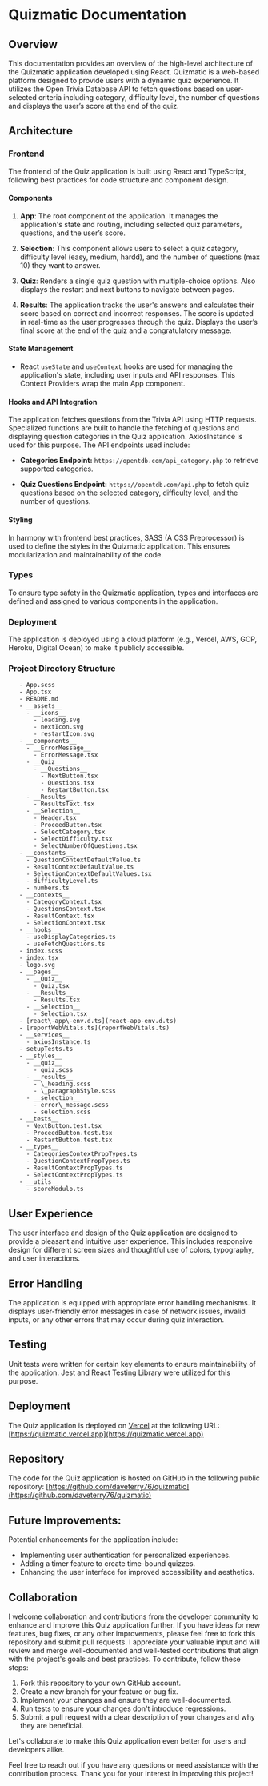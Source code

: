 # Quizmatic Documentation

## Overview

This documentation provides an overview of the high-level architecture of the Quizmatic application developed using React. Quizmatic is a web-based platform designed to provide users with a dynamic quiz experience. It utilizes the Open Trivia Database API to fetch questions based on user-selected criteria including category, difficulty level, the number of questions and displays the user’s score at the end of the quiz.


## Architecture

### Frontend
The frontend of the Quiz application is built using React and TypeScript, following best practices for code structure and component design.

#### Components
1. **App**: The root component of the application. It manages the application's state and routing, including selected quiz parameters, questions, and the user’s score. 

2. **Selection**: This component allows users to select a quiz category, difficulty level (easy, medium, hardd), and the number of questions (max 10) they want to answer.

3. **Quiz**: Renders a single quiz question with multiple-choice options. Also displays the restart and next buttons to navigate between pages.

4. **Results**:  The application tracks the user's answers and calculates their score based on correct and incorrect responses. The score is updated in real-time as the user progresses through the quiz. Displays the user’s final score at the end of the quiz and a congratulatory message.


#### State Management
- React `useState` and `useContext` hooks are used for managing the application's state, including user inputs and API responses. This Context Providers wrap the main App component.

#### Hooks and API Integration

The application fetches questions from the Trivia API using HTTP requests. Specialized functions are built to handle the fetching of questions and displaying question categories in the Quiz application. AxiosInstance is used for this purpose. The API endpoints used include:

- **Categories Endpoint:** `https://opentdb.com/api_category.php` to retrieve supported categories.

- **Quiz Questions Endpoint:** `https://opentdb.com/api.php` to fetch quiz questions based on the selected category, difficulty level, and the number of questions.

#### Styling 
In harmony with frontend best practices, SASS (A CSS Preprocessor) is used to define the styles in the Quizmatic application. This ensures modularization and maintainability of the code.

### Types
To ensure type safety in the Quizmatic application, types and interfaces are defined and assigned to various components in the application.

### Deployment

The application is deployed using a cloud platform (e.g., Vercel, AWS, GCP, Heroku, Digital Ocean) to make it publicly accessible.

### Project Directory Structure

```- __C:\\Users\\David\\Documents\\resume\\codematic\\quizmatic\\quizmatic\\src__
   - App.scss
   - App.tsx
   - README.md
   - __assets__
     - __icons__
       - loading.svg
       - nextIcon.svg
       - restartIcon.svg
   - __components__
     - __ErrorMessage__
       - ErrorMessage.tsx
     - __Quiz__
       - __Questions__
         - NextButton.tsx
         - Questions.tsx
         - RestartButton.tsx
     - __Results__
       - ResultsText.tsx
     - __Selection__
       - Header.tsx
       - ProceedButton.tsx
       - SelectCategory.tsx
       - SelectDifficulty.tsx
       - SelectNumberOfQuestions.tsx
   - __constants__
     - QuestionContextDefaultValue.ts
     - ResultContextDefaultValue.ts
     - SelectionContextDefaultValues.tsx
     - difficultyLevel.ts
     - numbers.ts
   - __contexts__
     - CategoryContext.tsx
     - QuestionsContext.tsx
     - ResultContext.tsx
     - SelectionContext.tsx
   - __hooks__
     - useDisplayCategories.ts
     - useFetchQuestions.ts
   - index.scss
   - index.tsx
   - logo.svg
   - __pages__
     - __Quiz__
       - Quiz.tsx
     - __Results__
       - Results.tsx
     - __Selection__
       - Selection.tsx
   - [react\-app\-env.d.ts](react-app-env.d.ts)
   - [reportWebVitals.ts](reportWebVitals.ts)
   - __services__
     - axiosInstance.ts
   - setupTests.ts
   - __styles__
     - __quiz__
       - quiz.scss
     - __results__
       - \_heading.scss
       - \_paragraphStyle.scss
     - __selection__
       - error\_message.scss
       - selection.scss
   - __tests__
     - NextButton.test.tsx
     - ProceedButton.test.tsx
     - RestartButton.test.tsx
   - __types__
     - CategoriesContextPropTypes.ts
     - QuestionContextPropTypes.ts
     - ResultContextPropTypes.ts
     - SelectContextPropTypes.ts
   - __utils__
     - scoreModulo.ts
```


## User Experience

The user interface and design of the Quiz application are designed to provide a pleasant and intuitive user experience. This includes responsive design for different screen sizes and thoughtful use of colors, typography, and user interactions.

## Error Handling

The application is equipped with appropriate error handling mechanisms. It displays user-friendly error messages in case of network issues, invalid inputs, or any other errors that may occur during quiz interaction.

## Testing
Unit tests were written for certain key elements to ensure maintainability of the application. Jest and React Testing Library were utilized for this purpose.

## Deployment

The Quiz application is deployed on [Vercel](https://www.vercel.com/) at the following URL: [https://quizmatic.vercel.app](https://quizmatic.vercel.app)

## Repository

The code for the Quiz application is hosted on GitHub in the following public repository: [https://github.com/daveterry76/quizmatic](https://github.com/daveterry76/quizmatic)


## Future Improvements:

Potential enhancements for the application include:
- Implementing user authentication for personalized experiences.
- Adding a timer feature to create time-bound quizzes.
- Enhancing the user interface for improved accessibility and aesthetics.

## Collaboration

I welcome collaboration and contributions from the developer community to enhance and improve this Quiz application further. If you have ideas for new features, bug fixes, or any other improvements, please feel free to fork this repository and submit pull requests. I appreciate your valuable input and will review and merge well-documented and well-tested contributions that align with the project's goals and best practices.
To contribute, follow these steps:
1. Fork this repository to your own GitHub account.
2. Create a new branch for your feature or bug fix.
3. Implement your changes and ensure they are well-documented.
4. Run tests to ensure your changes don't introduce regressions.
5. Submit a pull request with a clear description of your changes and why they are beneficial.

Let's collaborate to make this Quiz application even better for users and developers alike.

Feel free to reach out if you have any questions or need assistance with the contribution process. Thank you for your interest in improving this project!





